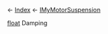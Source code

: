 ← [Index](Api-Index) ← [IMyMotorSuspension](Sandbox.ModAPI.Ingame.IMyMotorSuspension)

[float](System.Single) Damping

